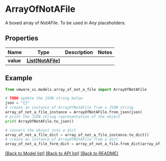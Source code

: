 # ArrayOfNotAFile

A boxed array of *NotAFile*. To be used in *Any* placeholders. 

## Properties
Name | Type | Description | Notes
------------ | ------------- | ------------- | -------------
**value** | [**List[NotAFile]**](NotAFile.md) |  | 

## Example

```python
from vmware_vi.models.array_of_not_a_file import ArrayOfNotAFile

# TODO update the JSON string below
json = "{}"
# create an instance of ArrayOfNotAFile from a JSON string
array_of_not_a_file_instance = ArrayOfNotAFile.from_json(json)
# print the JSON string representation of the object
print ArrayOfNotAFile.to_json()

# convert the object into a dict
array_of_not_a_file_dict = array_of_not_a_file_instance.to_dict()
# create an instance of ArrayOfNotAFile from a dict
array_of_not_a_file_form_dict = array_of_not_a_file.from_dict(array_of_not_a_file_dict)
```
[[Back to Model list]](../README.md#documentation-for-models) [[Back to API list]](../README.md#documentation-for-api-endpoints) [[Back to README]](../README.md)


